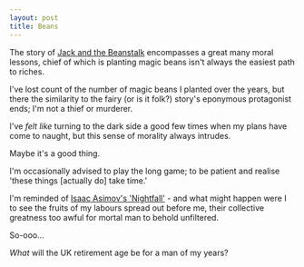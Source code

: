 ```yaml
---
layout: post
title: Beans
---
```


The story of [Jack and the Beanstalk](https://en.wikipedia.org/wiki/Jack_and_the_Beanstalk) encompasses a great many moral lessons, chief of which is planting magic beans isn't always the easiest path to riches.

I've lost count of the number of magic beans I planted over the years, but there the similarity to the fairy (or is it folk?) story's eponymous protagonist ends; I'm not a thief or murderer.

I've *felt like* turning to the dark side a good few times when my plans have come to naught, but this sense of morality always intrudes.

Maybe it's a good thing.

I'm occasionally advised to play the long game; to be patient and realise 'these things [actually do] take time.'

I'm reminded of [Isaac Asimov's 'Nightfall'](https://en.wikipedia.org/wiki/Nightfall_(Asimov_short_story_and_novel)) - and what might happen were I to see the fruits of my labours spread out before me, their collective greatness too awful for mortal man to behold unfiltered.

So-ooo…

*What* will the UK retirement age be for a man of my years?
 